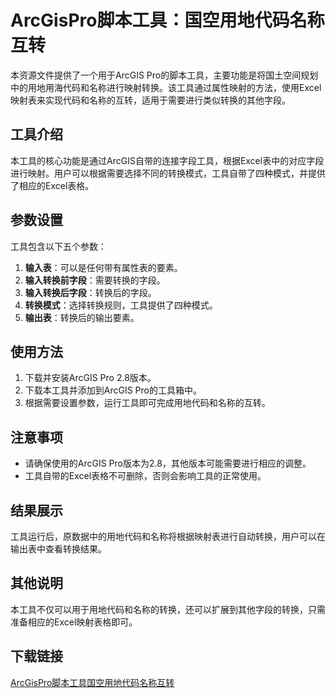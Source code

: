 # ArcGisPro脚本工具：国空用地代码名称互转

本资源文件提供了一个用于ArcGIS Pro的脚本工具，主要功能是将国土空间规划中的用地用海代码和名称进行映射转换。该工具通过属性映射的方法，使用Excel映射表来实现代码和名称的互转，适用于需要进行类似转换的其他字段。

## 工具介绍

本工具的核心功能是通过ArcGIS自带的连接字段工具，根据Excel表中的对应字段进行映射。用户可以根据需要选择不同的转换模式，工具自带了四种模式，并提供了相应的Excel表格。

## 参数设置

工具包含以下五个参数：
1. **输入表**：可以是任何带有属性表的要素。
2. **输入转换前字段**：需要转换的字段。
3. **输入转换后字段**：转换后的字段。
4. **转换模式**：选择转换规则，工具提供了四种模式。
5. **输出表**：转换后的输出要素。

## 使用方法

1. 下载并安装ArcGIS Pro 2.8版本。
2. 下载本工具并添加到ArcGIS Pro的工具箱中。
3. 根据需要设置参数，运行工具即可完成用地代码和名称的互转。

## 注意事项

- 请确保使用的ArcGIS Pro版本为2.8，其他版本可能需要进行相应的调整。
- 工具自带的Excel表格不可删除，否则会影响工具的正常使用。

## 结果展示

工具运行后，原数据中的用地代码和名称将根据映射表进行自动转换，用户可以在输出表中查看转换结果。

## 其他说明

本工具不仅可以用于用地代码和名称的转换，还可以扩展到其他字段的转换，只需准备相应的Excel映射表格即可。

## 下载链接

[ArcGisPro脚本工具国空用地代码名称互转](https://pan.quark.cn/s/e0c81ec42376)
